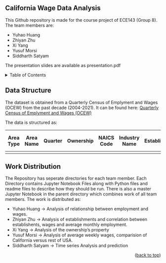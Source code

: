 <a name="readme-top"></a>

## California Wage Data Analysis

This Github repository is made for the course project of ECE143 (Group 8). 
The team members are:

* Yuhao Huang
* Zhiyan Zhu
* Xi Yang
* Yusuf Morsi
* Siddharth Satyam

The presentation slides are available as presentation.pdf

<!-- TABLE OF CONTENTS -->
<details>
  <summary>Table of Contents</summary>
  <ol>
    <li><a href="#data-structure">Data Structure</a></li>
    <li><a href="#work distribution">Work Distribution</a></li>
  </ol>
</details>

## Data Structure

The dataset is obtained from a Quarterly Census of Emplyment and Wages (OCEW) from the past decade (2004-2021). 
It can be found here: <a href="https://catalog.data.gov/dataset/quarterly-census-of-employment-and-wages-qcew"> Quarterly Census of Emplyment and Wages (OCEW) </a>

The data is structured as:

| Area Type     | Area Name     | Quarter  | Ownership | NAICS Code |Industry Name|Establishments|Average Monthly Employment|1st Month Emp|2nd Month Emp|3rd Month Emp|Total Wages| Average Weekly Wages|
|:-------------:|:-------------:|:--------:|:---------:|:----------:|:-----------:|:------------:|:-------------------------|:-----------:|:-----------:|:-----------:|:---------:|:-------------------:|
|               |               |          |           |	           |		        |	       | 	


## Work Distribution

The Repository has seperate directories for each team member. 
Each Directory contains Jupyter Notebook Files along with Python files and readme files to describe how they should be run.
There is also a master Jupyter Notebook in the parent directory which combines work of all team members.
The work is distributed as:

* Yuhao Huang -> Analysis of relationship between employment and wages.
* Zhiyan Zhu -> Analysis of establishments and correlation between establishents, wages and average monthly employment.
* Xi Yang -> Analysis of the ownership’s property
* Yusuf Morsi -> Analysis of average weekly wages, comparision of California versus rest of USA.
* Siddharth Satyam -> Time series Analysis and prediction 

<p align="right">(<a href="#readme-top">back to top</a>)</p>
